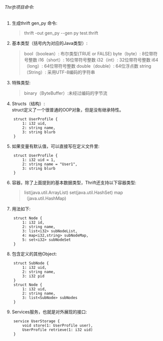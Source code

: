 ###### Thrift项目命令:
1. 生成thrift gen_py 命令:  
    >thrift -out gen_py --gen py test.thrift
2. 基本类型（括号内为对应的Java类型）:
    >bool（boolean）: 布尔类型(TRUE or FALSE)
    byte（byte）: 8位带符号整数
    i16（short）: 16位带符号整数
    i32（int）: 32位带符号整数
    i64（long）: 64位带符号整数
    double（double）: 64位浮点数
    string（String）: 采用UTF-8编码的字符串
 

3. 特殊类型:
    >binary（ByteBuffer）:未经过编码的字节流

4. Structs（结构）:  
struct定义了一个很普通的OOP对象，但是没有继承特性。
```
    struct UserProfile {
        1: i32 uid,
        2: string name,
        3: string blurb
    }
```

5. 如果变量有默认值，可以直接写在定义文件里:
```
    struct UserProfile {
        1: i32 uid = 1,
        2: string name = "User1",
        3: string blurb
    }
```

6. 容器，除了上面提到的基本数据类型，Thrift还支持以下容器类型:
    >list(java.util.ArrayList)
    set(java.util.HashSet)
    map（java.util.HashMap)

7. 用法如下:
```
    struct Node {
        1: i32 id,
        2: string name,
        3: list<i32> subNodeList,
        4: map<i32,string> subNodeMap,
        5: set<i32> subNodeSet
    }
```

8. 包含定义的其他Object:
```
    struct SubNode {
        1: i32 uid,
        2: string name,
        3: i32 pid
    }
    struct Node {
        1: i32 uid,
        2: string name,
        3: list<SubNode> subNodes
    }
```

9. Services服务，也就是对外展现的接口:
```
    service UserStorage {
        void store(1: UserProfile user),
        UserProfile retrieve(1: i32 uid)
    }
```
